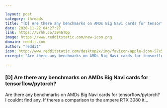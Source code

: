```yaml
---

layout: post
category: threads
title: "[D] Are there any benchmarks on AMDs Big Navi cards for tensorflow/pytorch?"
date: 2020-11-22 04:27:27
link: https://vrhk.co/394GTQp
image: https://www.redditstatic.com/new-icon.png
domain: reddit.com
author: "reddit"
icon: http://www.redditstatic.com/desktop2x/img/favicon/apple-icon-57x57.png
excerpt: "Are there any benchmarks on AMDs Big Navi cards for tensorflow/pytorch? I couldnt find any. If theres a comparison to the ampere RTX 3080 it..."

---
```


### [D] Are there any benchmarks on AMDs Big Navi cards for tensorflow/pytorch?

Are there any benchmarks on AMDs Big Navi cards for tensorflow/pytorch? I couldnt find any. If theres a comparison to the ampere RTX 3080 it...
